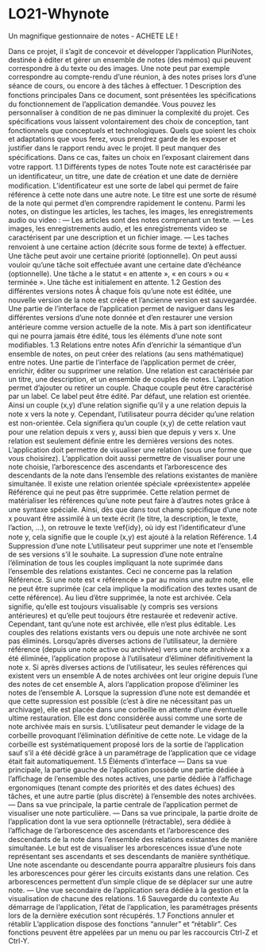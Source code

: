 # LO21-Whynote
Un magnifique gestionnaire de notes - ACHETE LE !

Dans ce projet, il s’agit de concevoir et développer l’application PluriNotes, destinée à éditer et gérer un ensemble de notes (des mémos) qui peuvent correspondre à du texte ou des images. Une note peut par exemple correspondre au compte-rendu d’une réunion, à des notes prises lors d’une séance de cours, ou encore à des tâches à eﬀectuer.
1 Description des fonctions principales
Dans ce document, sont présentées les spéciﬁcations du fonctionnement de l’application demandée. Vous pouvez les personnaliser à condition de ne pas diminuer la complexité du projet. Ces spéciﬁcations vous laissent volontairement des choix de conception, tant fonctionnels que conceptuels et technologiques. Quels que soient les choix et adaptations que vous ferez, vous prendrez garde de les exposer et justiﬁer dans le rapport rendu avec le projet. Il peut manquer des spéciﬁcations. Dans ce cas, faites un choix en l’exposant clairement dans votre rapport.
1.1 Diﬀérents types de notes
Toute note est caractérisée par un identiﬁcateur, un titre, une date de création et une date de dernière modiﬁcation. L’identiﬁcateur est une sorte de label qui permet de faire référence à cette note dans une autre note. Le titre est une sorte de résumé de la note qui permet d’en comprendre rapidement le contenu. Parmi les notes, on distingue les articles, les taches, les images, les enregistrements audio ou video : — Les articles sont des notes comprenant un texte. — Les images, les enregistrements audio, et les enregistrements video se caractérisent par une description et un ﬁchier image. — Les taches renvoient à une certaine action (décrite sous forme de texte) à eﬀectuer. Une tâche peut avoir une certaine priorité (optionnelle). On peut aussi vouloir qu’une tâche soit eﬀectuée avant une certaine date d’échéance (optionnelle). Une tâche a le statut « en attente », « en cours » ou « terminée ». Une tâche est initialement en attente.
1.2 Gestion des diﬀérentes versions notes
À chaque fois qu’une note est éditée, une nouvelle version de la note est créée et l’ancienne version est sauvegardée. Une partie de l’interface de l’application permet de naviguer dans les diﬀérentes versions d’une note donnée et d’en restaurer une version antérieure comme version actuelle de la note. Mis à part son identiﬁcateur qui ne pourra jamais être édité, tous les éléments d’une note sont modiﬁables.
1.3 Relations entre notes
Aﬁn d’enrichir la sémantique d’un ensemble de notes, on peut créer des relations (au sens mathématique) entre notes. Une partie de l’interface de l’application permet de créer, enrichir, éditer ou supprimer une relation. Une relation est caractérisée par un titre, une description, et un ensemble de couples de notes. L’application permet d’ajouter ou retirer un couple. Chaque couple peut être caractérisé par un label. Ce label peut être édité. Par défaut, une relation est orientée. Ainsi un couple (x,y) d’une relation signiﬁe qu’il y a une relation depuis la note x vers la note y. Cependant, l’utilisateur pourra décider qu’une relation est non-orientée. Cela signiﬁera qu’un couple (x,y) de cette relation vaut pour une relation depuis x vers y, aussi bien que depuis y vers x.
Une relation est seulement déﬁnie entre les dernières versions des notes. L’application doit permettre de visualiser une relation (sous une forme que vous choisirez). L’application doit aussi permettre de visualiser pour une note choisie, l’arborescence des ascendants et l’arborescence des descendants de la note dans l’ensemble des relations existantes de manière simultanée. Il existe une relation orientée spéciale «préexistente» appelée Référence qui ne peut pas être supprimée. Cette relation permet de matérialiser les références qu’une note peut faire à d’autres notes grâce à une syntaxe spéciale. Ainsi, dès que dans tout champ spéciﬁque d’une note x pouvant être assimilé à un texte écrit (le titre, la description, le texte, l’action, ...), on retrouve le texte \ref{idy}, où idy est l’identiﬁcateur d’une note y, cela signiﬁe que le couple (x,y) est ajouté à la relation Référence.
1.4 Suppression d’une note
L’utilisateur peut supprimer une note et l’ensemble de ses versions s’il le souhaite. La supression d’une note entraîne l’élimination de tous les couples impliquant la note suprimée dans l’ensemble des relations existantes. Ceci ne concerne pas la relation Référence. Si une note est « référencée » par au moins une autre note, elle ne peut être suprimée (car cela implique la modiﬁcation des textes usant de cette référence). Au lieu d’être supprimée, la note est archivée. Cela signiﬁe, qu’elle est toujours visualisable (y compris ses versions antérieures) et qu’elle peut toujours être restaurée et redevenir active. Cependant, tant qu’une note est archivée, elle n’est plus éditable. Les couples des relations existants vers ou depuis une note archivée ne sont pas éliminés. Lorsqu’après diverses actions de l’utilisateur, la dernière référence (depuis une note active ou archivée) vers une note archivée x a été éliminée, l’application propose à l’utilisateur d’éliminer déﬁnitivement la note x. Si après diverses actions de l’utilisateur, les seules références qui existent vers un ensemble A de notes archivées ont leur origine depuis l’une des notes de cet ensemble A, alors l’application propose d’éliminer les notes de l’ensemble A. Lorsque la supression d’une note est demandée et que cette supression est possible (c’est à dire ne nécessitant pas un archivage), elle est placée dans une corbeille en attente d’une éventuelle ultime restauration. Elle est donc considérée aussi comme une sorte de note archivée mais en sursis. L’utilisateur peut demander le vidage de la corbeille provoquant l’élimination déﬁnitive de cette note. Le vidage de la corbeille est systématiquement proposé lors de la sortie de l’application sauf s’il a été décidé grâce à un paramétrage de l’application que ce vidage était fait automatiquement.
1.5 Éléments d’interface
— Dans sa vue principale, la partie gauche de l’application possède une partie dédiée à l’aﬃchage de l’ensemble des notes actives, une partie dédiée à l’aﬃchage ergonomiques (tenant compte des priorités et des dates échues) des tâches, et une autre partie (plus discrète) à l’ensemble des notes archivées. — Dans sa vue principale, la partie centrale de l’application permet de visualiser une note particulière. — Dans sa vue principale, la partie droite de l’application dont la vue sera optionnelle (rétractable), sera dédiée à l’aﬃchage de l’arborescence des ascendants et l’arborescence des descendants de la note dans l’ensemble des relations existantes de manière simultanée. Le but est de visualiser les arborescences issue d’une note représentant ses ascendants et ses descendants de manière synthétique. Une note ascendante ou descendante pourra apparaître plusieurs fois dans les arborescences pour gérer les circuits existants dans une relation. Ces arborescences permettent d’un simple clique de se déplacer sur une autre note. — Une vue secondaire de l’application sera dédiée à la gestion et la visualisation de chacune des relations.
1.6 Sauvegarde du contexte
Au démarrage de l’application, l’état de l’application, les paramétrages présents lors de la dernière exécution sont récupérés.
1.7 Fonctions annuler et rétablir
L’application dispose des fonctions “annuler” et “rétablir”. Ces fonctions peuvent être appelées par un menu ou par les raccourcis Ctrl-Z et Ctrl-Y.

